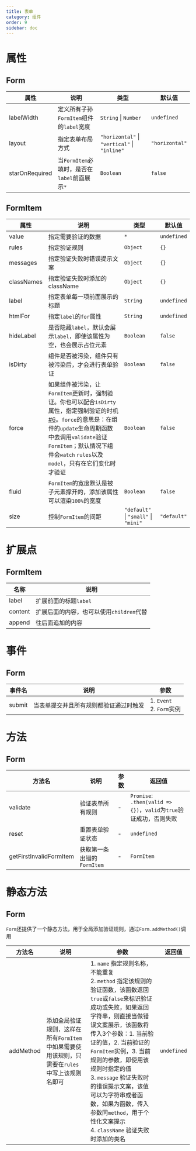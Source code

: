 ```yaml
---
title: 表单
category: 组件
order: 9
sidebar: doc
---
```


# 属性

## Form

| 属性 | 说明 | 类型 | 默认值 |
| --- | --- | --- | --- |
| labelWidth | 定义所有子孙`FormItem`组件的`label`宽度 | `String` &#124; `Number` | `undefined` |
| layout | 指定表单布局方式 | `"horizontal"` &#124; `"vertical"` &#124; `"inline"` | `"horizontal"` |
| starOnRequired | 当`FormItem`必填时，是否在`label`前面展示`*` | `Boolean` | `false` |

## FormItem

| 属性 | 说明 | 类型 | 默认值 |
| --- | --- | --- | --- |
| value | 指定需要验证的数据 | `*` | `undefined` |
| rules | 指定验证规则 | `Object` | `{}` |
| messages | 指定验证失败时错误提示文案 | `Object` | `{}` |
| classNames | 指定验证失败时添加的className | `Object` | `{}` |
| label | 指定表单每一项前面展示的标题 | `String` | `undefined` |
| htmlFor | 指定`label`的`for`属性 | `String` | `undefined` | 
| hideLabel | 是否隐藏`label`，默认会展示`label`，即使该属性为空，也会展示占位元素 | `Boolean` | `false` |
| isDirty | 组件是否被污染，组件只有被污染后，才会进行表单验证 | `Boolean` | `false` |
| force | 如果组件被污染，让`FormItem`更新时，强制验证。你也可以配合`isDirty`属性，指定强制验证的时机 [#6][1]。`force`的意思是：在组件的`update`生命周期函数中去调用`validate`验证`FormItem`；默认情况下组件会`watch` `rules`以及`model`，只有在它们变化时才验证 | `Boolean` | `false` |
| fluid | `FormItem`的宽度默认是被子元素撑开的，添加该属性可以渲染`100%`的宽度 | `Boolean` | `false` |
| size | 控制`FormItem`的间距 | `"default"` &#124; `"small"` &#124; `"mini"` | `"default"` |

# 扩展点

## FormItem

| 名称 | 说明 |
| --- | --- |
| label | 扩展前面的标题`label` |
| content | 扩展后面的内容，也可以使用`children`代替 |
| append | 往后面追加的内容 |

# 事件

## Form

| 事件名 | 说明 | 参数 |
| --- | --- | --- |
| submit | 当表单提交并且所有规则都验证通过时触发 | 1. `Event` <br /> 2. `Form`实例 |

# 方法

## Form

| 方法名 | 说明 | 参数 | 返回值 |
| --- | --- | --- | --- |
| validate | 验证表单所有规则 | - | `Promise`: `.then(valid => {})`，`valid`为`true`验证成功，否则失败 |
| reset | 重置表单验证状态 | - | `undefined` |
| getFirstInvalidFormItem | 获取第一条出错的`FormItem` | - | `FormItem` |

# 静态方法

## Form

`Form`还提供了一个静态方法，用于全局添加验证规则，通过`Form.addMethod()`调用

| 方法名 | 说明 | 参数 | 返回值 |
| --- | --- | --- | --- |
| addMethod | 添加全局验证规则，这样在所有`FormItem`中如果需要使用该规则，只需要在`rules`中写上该规则名即可 | 1. `name` 指定规则名称，不能重复 <br /> 2. `method` 指定该规则的验证函数，该函数返回`true`或`false`来标识验证成功或失败，如果返回字符串，则直接当做错误文案展示，该函数将传入3个参数：1. 当前验证的值，2. 当前验证的`FormItem`实例，3. 当前规则的参数，即使用该规则时指定的值 <br /> 3. `message` 验证失败时的错误提示文案，该值可以为字符串或者函数，如果为函数，传入参数同`method`，用于个性化文案提示 <br /> 4. `className` 验证失败时添加的类名 | `undefined` |

[1]: https://github.com/ksc-fe/kpc/issues/6
